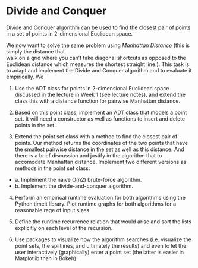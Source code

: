 # Divide and Conquer
Divide and Conquer algorithm can be used to find the closest pair of points in a set of points
in 2-dimensional Euclidean space. 

We now want to solve the same problem using *Manhattan Distance* (this is simply the distance that  
walk on a grid where you can’t take diagonal shortcuts as opposed to the Euclidean
distance which measures the shortest straight line.). This task is to adapt and implement the Divide
and Conquer algorithm and to evaluate it empirically. We

1. Use the ADT class for points in 2-dimensional Euclidean space discussed in the lecture in Week 1
(see lecture notes), and extend the class this with a distance function for pairwise Manhattan
distance.

2. Based on this point class, implement an ADT class that models a point set. It will need a
constructor as well as functions to insert and delete points in the set.

3. Extend the point set class with a method to find the closest pair of points. Our method
returns the coordinates of the two points that have the smallest pairwise distance in the set as well
as this distance. And there is a brief discussion and justify in the algorithm that to accomodate Manhattan distance. 
Implement two different versions as methods in the point set class:
  * a. Implement the naive O(n2) brute-force algorithm.
  * b. Implement the divide-and-conquer algorithm.


4. Perform an empirical runtime evaluation for both algorithms using the Python timeit library.
Plot runtime graphs for both algorithms for a reasonable rage of input sizes. 

5. Define the runtime recurrence relation that would arise and sort the lists explicitly on each level of the recursion.

6. Use packages to visualize
how the algorithm searches (i.e. visualize the point sets, the splitlines, and ultimately the results)
and even to let the user interactively (graphically) enter a point set (the latter is easier in
Matplotlib than in Bokeh). 
